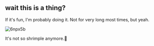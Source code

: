 ## wait this is a thing?

If it's fun, I'm probably doing it. Not for very long most times, but yeah.

<!--
**BitsyBirb/bitsybirb** is a ✨ _special_ ✨ repository because its `README.md` (this file) appears on your GitHub profile.

Here are some ideas to get you started:

- 🔭 I’m currently working on ...
- 🌱 I’m currently learning ...
- 👯 I’m looking to collaborate on ...
- 🤔 I’m looking for help with ...
- 💬 Ask me about ...
- 📫 How to reach me: ...
- 😄 Pronouns: ...
- ⚡ Fun fact: ...
-->

![6npx5b](https://github.com/BitsyBirb/bitsybirb/assets/61567471/6bf14585-d789-4eaa-bb21-423deffe69f9)

It's not so shrimple anymore.🦐
